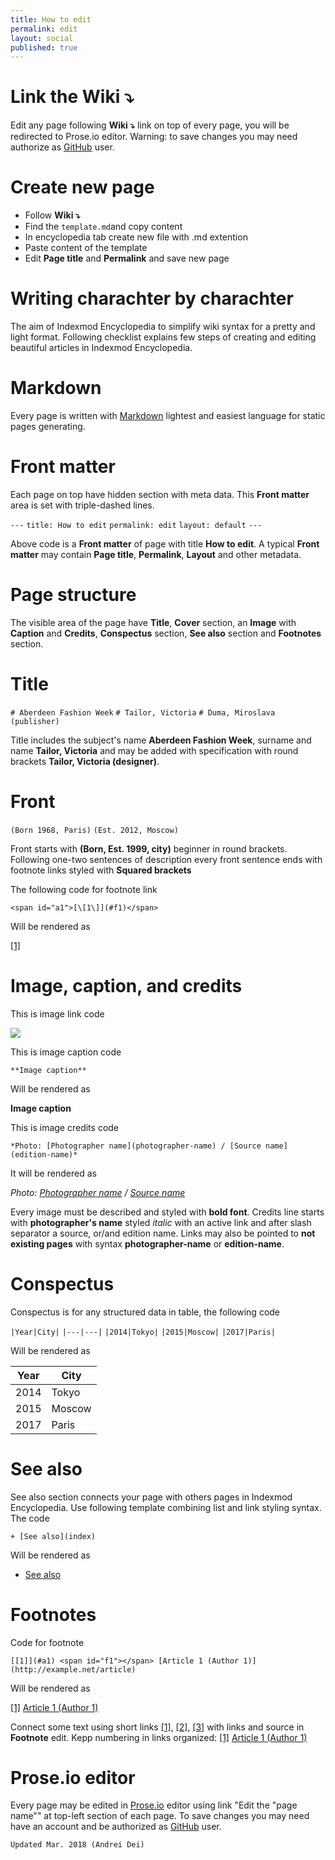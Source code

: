 ```yaml
---
title: How to edit
permalink: edit
layout: social
published: true
---
```



# Link the Wiki ⤵︎

Edit any page following **Wiki ⤵︎** link on top of every page, you will be redirected to Prose.io editor. Warning: to save  changes you may need authorize as [GitHub](https://github.com/join) user.

# Create new page

+ Follow **Wiki ⤵︎**
+ Find the `template.md`and copy content
+ In encyclopedia tab create new file with .md extention 
+ Paste content of the template
+ Edit **Page title** and **Permalink** and save new page

# Writing charachter by charachter

The aim of Indexmod Encyclopedia to simplify wiki syntax for a pretty and light format. Following checklist explains few steps of creating and editing beautiful articles in Indexmod Encyclopedia.

# Markdown

Every page is written with [Markdown](https://daringfireball.net/projects/markdown/syntax) lightest and easiest language for static pages generating.

#  Front matter

Each page on top have hidden section with meta data. This **Front matter** area is set with triple-dashed lines.

`---`
`title: How to edit`
`permalink: edit`
`layout: default`
`---`

Above code is a **Front matter** of page with title **How to edit**. A typical **Front matter** may contain **Page title**, **Permalink**, **Layout** and other metadata.

# Page structure

The visible area of the page have **Title**, **Cover** section, an **Image** with **Caption** and **Credits**, **Conspectus** section, **See also** section and **Footnotes** section.

# Title  

`# Aberdeen Fashion Week`
`# Tailor, Victoria`
`# Duma, Miroslava (publisher)`

Title includes the subject's name **Aberdeen Fashion Week**, surname and name **Tailor, Victoria** and may be added with specification with round brackets **Tailor, Victoria (designer)**.

# Front

`(Born 1968, Paris)`
`(Est. 2012, Moscow)`

Front starts with **(Born, Est. 1999, city)** beginner in round brackets. Following one-two sentences of description every front sentence ends with footnote links styled with **Squared brackets**

The following code for footnote link

`<span id="a1">[\[1\]](#f1)</span>`

Will be rendered as

<span id="a1">[\[1\]](#f1)</span>

# Image, caption, and credits

This is image link code

![](/encyclopedia/images/image-name.jpg)

This is image caption code

`**Image caption**`

Will be rendered as

**Image caption**

This is image credits code

`*Photo: [Photographer name](photographer-name) / [Source name](edition-name)*`

It will be rendered as

*Photo: [Photographer name](photographer-name) / [Source name](edition-name)*

Every image must be described and styled with **bold font**. Credits line starts with **photographer's name** styled *italic* with an active link and after slash separator a source, or/and edition name. Links may also be pointed to **not existing pages** with syntax **photographer-name** or **edition-name**.

# Conspectus

Conspectus is for any structured data in table, the following code

`|Year|City|`
`|---|---|`
`|2014|Tokyo|`
`|2015|Moscow|`
`|2017|Paris|`

Will be rendered as

|Year|City|
|----|-----|
|2014|Tokyo|
|2015|Moscow|
|2017|Paris|

# See also

See also section connects your page with others pages in Indexmod Encyclopedia. Use following template combining list and link styling syntax. The code

`+ [See also](index)`

Will be rendered as

+ [See also](index)

# Footnotes

Code for footnote

`[[1]](#a1) <span id="f1"></span> [Article 1 (Author 1)] (http://example.net/article)`

Will be rendered as

[[1]](#a1) <span id="f1"></span> [Article 1 (Author 1)](http://example.net/article)

Connect some text using short links <span id="a1">[\[1\]](#f1)</span>, <span id="a2">[\[2\]](#f2)</span>, <span id="a3">[\[3\]](#f3)</span> with links and source in **Footnote** edit. Kepp numbering in links organized: [[1]](#a1) <span id="f1"></span> [Article 1 (Author 1)](http://example.net/article)

# Prose.io editor

Every page may be edited in [Prose.io](www.prose.io) editor using link "Edit the "page name"" at top-left section of each page. To save  changes you may need have an account and be authorized as [GitHub](https://github.com/join) user.

`Updated Mar. 2018 (Andrei Dei)`
